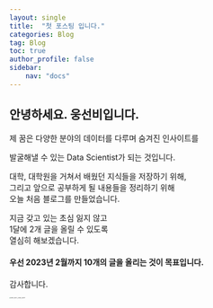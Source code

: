 ```yaml
---
layout: single
title:  "첫 포스팅 입니다."
categories: Blog
tag: Blog
toc: true
author_profile: false
sidebar:
    nav: "docs"
---
```


## 안녕하세요. 웅선비입니다.

제 꿈은 다양한 분야의 데이터를 다루며 숨겨진 인사이트를  

발굴해낼 수 있는 Data Scientist가 되는 것입니다.

대학, 대학원을 거쳐서 배웠던 지식들을 저장하기 위해,  
그리고 앞으로 공부하게 될 내용들을 정리하기 위해  
오늘 처음 블로그를 만들었습니다.

지금 갖고 있는 초심 잃지 않고  
1달에 2개 글을 올릴 수 있도록  
열심히 해보겠습니다.

<div class = "notice--primary">
<h4> 우선 2023년 2월까지 10개의 글을 올리는 것이 목표입니다.
</h4>
</div>

감사합니다.

<img src="https://user-images.githubusercontent.com/37182279/216820587-4617a62e-0565-47f1-9ead-f4cd367572a1.png" alt="DATA_100%_LOGO_LIGHT" style="zoom:15%">


